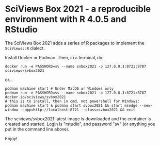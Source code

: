 # SciViews Box 2021 - a reproducible environment with R 4.0.5 and RStudio

The SciViews Box 2021 adds a series of R packages to implement the `SciViews::R` dialect.

Install Docker or Podman. Then, in a terminal, do:

    docker run -e PASSWORD=sv --name svbox2021 -p 127.0.0.1:8721:8787 sciviews/svbox2021

or...

    podman machine start # Under MacOS or Windows only
    podman run -e PASSWORD=sv --name svbox2021 -p 127.0.0.1:8721:8787 docker.io/sciviews/svbox2021
    # this is to install, then in cmd, not powershell for Windows:
    podman machine start & podman start svbox2021 && start msedge --new-window --app=http://localhost:8721 --class=svbox2021 && exit

The sciviews/svbox2021:latest image is downloaded and the container is created and started. Login is "rstudio", and password "sv" (or anything you put in the command line above).

Enjoy!
